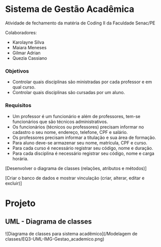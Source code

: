 # Sistema de Gestão Acadêmica
Atividade de fechamento da matéria de Coding II da Faculdade Senac/PE

Colaboradores:
- Karolayne Silva
- Maiara Meneses
- Gilmar Adrian
- Quezia Cassiano

### Objetivos

- Controlar quais disciplinas são ministradas por cada professor e em qual curso.
- Controlar quais disciplinas são cursadas por um aluno.

### Requisitos

- Um professor é um funcionário e além de professores, tem-se funcionários que
são técnicos administrativos.
- Os funcionários (técnicos ou professores) precisam informar no cadastro o seu
nome, endereço, telefone, CPF e salário.
- Os professores precisam informar a titulação e sua área de formação.
- Para aluno deve-se armazenar seu nome, matrícula, CPF e curso.
- Para cada curso é necessário registrar seu código, nome e duração.
- Para cada disciplina é necessário registrar seu código, nome e carga horária.

[Desenvolver o diagrama de classes (relações, atributos e métodos)]

[Criar o banco de dados e mostrar vinculação (criar, alterar, editar e excluir)]



# Projeto

## UML - Diagrama de classes

![Diagrama de classes para sistema acadêmico](/Modelagem de classes/EQ3-UML-IMG-Gestao_academico.png)

